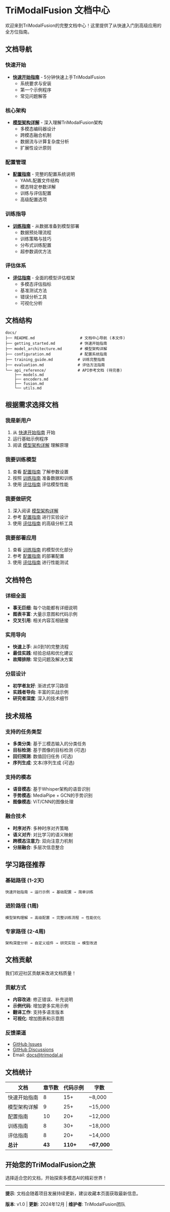 # TriModalFusion 文档中心

欢迎来到TriModalFusion的完整文档中心！这里提供了从快速入门到高级应用的全方位指南。

## 文档导航

### 快速开始
- **[快速开始指南](getting_started.md)** - 5分钟快速上手TriModalFusion
  - 系统要求与安装
  - 第一个示例程序
  - 常见问题解答

### 核心架构
- **[模型架构详解](model_architecture.md)** - 深入理解TriModalFusion架构
  - 多模态编码器设计
  - 跨模态融合机制
  - 数据流与计算复杂度分析
  - 扩展性设计原则

### 配置管理
- **[配置指南](configuration.md)** - 完整的配置系统说明
  - YAML配置文件结构
  - 模态特定参数详解
  - 训练与评估配置
  - 高级配置选项

### 训练指导
- **[训练指南](training_guide.md)** - 从数据准备到模型部署
  - 数据预处理流程
  - 训练策略与技巧
  - 分布式训练配置
  - 超参数调优方法

### 评估体系
- **[评估指南](evaluation.md)** - 全面的模型评估框架
  - 多模态评估指标
  - 基准测试方法
  - 错误分析工具
  - 可视化分析

## 文档结构

```
docs/
├── README.md                    # 文档中心导航 (本文件)
├── getting_started.md           # 快速开始指南
├── model_architecture.md        # 模型架构详解
├── configuration.md             # 配置系统指南
├── training_guide.md           # 训练完整指南
├── evaluation.md               # 评估方法指南
└── api_reference/              # API参考文档 (待完善)
    ├── models.md
    ├── encoders.md
    ├── fusion.md
    └── utils.md
```

## 根据需求选择文档

### 我是新用户
1. 从 [快速开始指南](getting_started.md) 开始
2. 运行基础示例程序
3. 阅读 [模型架构详解](model_architecture.md) 理解原理

### 我要训练模型
1. 查看 [配置指南](configuration.md) 了解参数设置
2. 按照 [训练指南](training_guide.md) 准备数据和训练
3. 使用 [评估指南](evaluation.md) 评估模型性能

### 我要做研究
1. 深入阅读 [模型架构详解](model_architecture.md)
2. 参考 [配置指南](configuration.md) 进行实验设计
3. 使用 [评估指南](evaluation.md) 的高级分析工具

### 我要部署应用
1. 查看 [训练指南](training_guide.md) 的模型优化部分
2. 参考 [配置指南](configuration.md) 的部署配置
3. 使用 [评估指南](evaluation.md) 进行性能测试

## 文档特色

### 详细全面
- **事无巨细**: 每个功能都有详细说明
- **图表丰富**: 大量示意图和代码示例
- **交叉引用**: 相关内容互相链接

### 实用导向
- **快速上手**: 从0到1的完整流程
- **最佳实践**: 经验总结和优化建议
- **故障排除**: 常见问题及解决方案

### 分层设计
- **初学者友好**: 渐进式学习路径
- **实践者导向**: 丰富的实战示例
- **研究者深度**: 深入的技术细节

## 技术规格

### 支持的任务类型
- **多类分类**: 基于三模态输入的分类任务
- **目标检测**: 基于图像的目标检测 (可选)
- **回归预测**: 数值回归任务 (可选)
- **序列生成**: 文本/序列生成 (可选)

### 支持的模态
- **语音模态**: 基于Whisper架构的语音识别
- **手势模态**: MediaPipe + GCN的手势识别
- **图像模态**: ViT/CNN的图像处理

### 融合技术
- **时序对齐**: 多种时序对齐策略
- **语义对齐**: 对比学习的语义映射
- **跨模态注意力**: 双向注意力机制
- **分层融合**: 多层次信息整合

## 学习路径推荐

### 基础路径 (1-2天)
```
快速开始指南 → 运行示例 → 基础配置 → 简单训练
```

### 进阶路径 (1周)
```
模型架构理解 → 高级配置 → 完整训练流程 → 性能优化
```

### 专家路径 (2-4周)
```
架构深度分析 → 自定义组件 → 研究实验 → 模型改进
```

## 文档贡献

我们欢迎社区贡献来改进文档质量！

### 贡献方式
- **内容改进**: 修正错误、补充说明
- **示例代码**: 增加更多实用示例
- **翻译工作**: 支持多语言版本
- **可视化**: 增加图表和示意图

### 反馈渠道
- [GitHub Issues](https://github.com/your-org/TriModalFusion/issues)
- [GitHub Discussions](https://github.com/your-org/TriModalFusion/discussions)
- Email: docs@trimodal.ai

## 文档统计

| 文档 | 章节数 | 代码示例 | 字数 |
|------|--------|----------|------|
| 快速开始指南 | 8 | 15+ | ~8,000 |
| 模型架构详解 | 9 | 25+ | ~15,000 |
| 配置指南 | 10 | 20+ | ~12,000 |
| 训练指南 | 8 | 30+ | ~18,000 |
| 评估指南 | 8 | 20+ | ~14,000 |
| **总计** | **43** | **110+** | **~67,000** |

## 开始您的TriModalFusion之旅

选择适合您的文档，开始探索多模态AI的精彩世界！

---

**提示**: 文档会随着项目发展持续更新，建议收藏本页面获取最新信息。

**版本**: v1.0 | **更新**: 2024年12月 | **维护者**: TriModalFusion团队